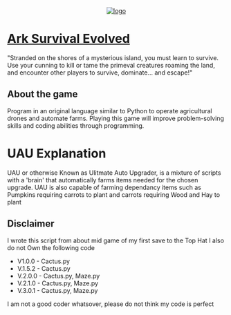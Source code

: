 <div align="center">
  <a href="https://github.com/janbocloud/TheFarmerWasReplaced/">
    <img alt="logo" src="https://shared.fastly.steamstatic.com/store_item_assets/steam/apps/346110/header.jpg?t=1752704051">
  </a>
</div>

# [Ark Survival Evolved](https://store.steampowered.com/app/346110/ARK_Survival_Evolved/)
"Stranded on the shores of a mysterious island, you must learn to survive. Use your cunning to kill or tame the primeval creatures roaming the land, and encounter other players to survive, dominate... and escape!"


## About the game
Program in an original language similar to Python to operate agricultural drones and automate farms.
Playing this game will improve problem-solving skills and coding abilities through programming.

# UAU Explanation
UAU or otherwise Known as Ulitmate Auto Upgrader, is a mixture of scripts with a 'brain' that automatically farms items needed for the chosen upgrade. UAU is also capable of farming dependancy items such as Pumpkins requiring carrots to plant and carrots requiring Wood and Hay to plant

## Disclaimer
I wrote this script from about mid game of my first save to the Top Hat
I also do not Own the following code
<ul><li>V1.0.0 - Cactus.py</li>
<li>V.1.5.2 - Cactus.py</li>
<li>V.2.0.0 - Cactus.py, Maze.py</li>
<li>V.2.1.0 - Cactus.py, Maze.py</li>
<li>V.3.0.1 - Cactus.py, Maze.py</li>
</ul>

I am not a good coder whatsover, please do not think my code is perfect

